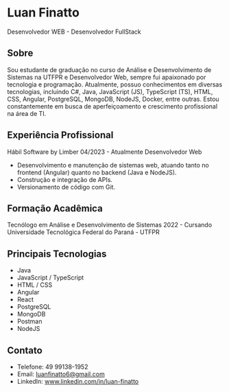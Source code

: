 # Luan Finatto
Desenvolvedor WEB - Desenvolvedor FullStack

## Sobre
Sou estudante de graduação no curso de Análise e Desenvolvimento de Sistemas na UTFPR e Desenvolvedor Web, sempre fui apaixonado por tecnologia e programação. Atualmente, possuo conhecimentos em diversas tecnologias, incluindo C#, Java, JavaScript (JS), TypeScript (TS), HTML, CSS, Angular, PostgreSQL, MongoDB, NodeJS, Docker, entre outras. Estou constantemente em busca de aperfeiçoamento e crescimento profissional na área de TI.

## Experiência Profissional
Hábil Software by Limber
04/2023 - Atualmente
Desenvolvedor Web

- Desenvolvimento e manutenção de sistemas web, atuando tanto no frontend (Angular) quanto no backend (Java e NodeJS).
- Construção e integração de APIs.
- Versionamento de código com Git.

## Formação Acadêmica
Tecnólogo em Análise e Desenvolvimento de Sistemas
2022 - Cursando
Universidade Tecnológica Federal do Paraná - UTFPR

## Principais Tecnologias
- Java
- JavaScript / TypeScript
- HTML / CSS
- Angular
- React
- PostgreSQL
- MongoDB
- Postman
- NodeJS

## Contato
- Telefone: 49 99138-1952
- Email: luanfinatto6@gmail.com
- LinkedIn: www.linkedin.com/in/luan-finatto
